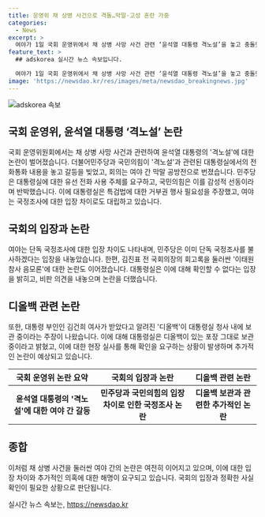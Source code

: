 ```yaml
---
title: 운영위 채 상병 사건으로 격돌…막말·고성 혼란 가중
categories:
  - News
excerpt: >
  여야가 1일 국회 운영위에서 채 상병 사망 사건 관련 ‘윤석열 대통령 격노설’을 놓고 충돌했다. 더불어민주당 등 야당은 대통령실에서 이뤄진 관련자 전화통화를 추궁하고, 국민의힘은 야당의 정치공세를 비판했다. 공방 전에는 대통령실의 보고 자료 제출을 놓고 시작부터 여야가 갈등을 벌였으며, 여야는 서로 공방전을 벌이며 막말을 했다. 현재까지도 채 상병 사건에 대한 여야의 진실 공방이 계속되고 있으며, 민주당은 이미 단독 국정조사도 불사하겠다는 입장을 밝혔다.
feature_text: >
  ## adskorea 실시간 뉴스 속보입니다.

  여야가 1일 국회 운영위에서 채 상병 사망 사건 관련 ‘윤석열 대통령 격노설’을 놓고 충돌했다. 더불어민주당 등 야당은 대통령실에서 이뤄진 관련자 전화통화를 추궁하고, 국민의힘은 야당의 정치공세를 비판했다. 공방 전에는 대통령실의 보고 자료 제출을 놓고 시작부터 여야가 갈등을 벌였으며, 여야는 서로 공방전을 벌이며 막말을 했다. 현재까지도 채 상병 사건에 대한 여야의 진실 공방이 계속되고 있으며, 민주당은 이미 단독 국정조사도 불사하겠다는 입장을 밝혔다.
image: 'https://newsdao.kr/res/images/meta/newsdao_breakingnews.jpg'
---
```


<p><img src="https://newsdao.kr/res/images/meta/newsdao_breakingnews.jpg" alt="adskorea 속보" /></p>

<h2 data-ke-size="size26">국회 운영위, 윤석열 대통령 ‘격노설’ 논란</h2>

<p>국회 운영위원회에서는 채 상병 사망 사건과 관련하여 윤석열 대통령의 '격노설'에 대한 논란이 벌어졌습니다. 더불어민주당과 국민의힘이 '격노설'과 관련된 대통령실에서의 전화통화 내용을 놓고 갈등을 빚었고, 회의는 여야 간 막말 공방전으로 번졌습니다. 민주당은 대통령실에 대한 유선 전화 사용 주체를 요구하고, 국민의힘은 이를 감성적 선동이라며 반박했습니다. 이에 대통령실은 특검법에 대한 거부권 행사 필요성을 주장했고, 여야는 국정조사에 대한 입장 차이로도 대립하고 있습니다.</p>

<p data-ke-size="size16"></p>

<h2 data-ke-size="size26">국회의 입장과 논란</h2>

<p>여야는 단독 국정조사에 대한 입장 차이도 나타내며, 민주당은 이미 단독 국정조사를 불사하겠다는 입장을 내놓았습니다. 한편, 김진표 전 국회의장의 회고록을 둘러싼 '이태원 참사 음모론'에 대한 논란도 이어졌습니다. 대통령실은 이에 대해 확인할 수 없다는 입장을 밝히고, 비판 의견을 내놓으며 논란을 더했습니다.</p>

<p data-ke-size="size16"></p>

<h2 data-ke-size="size26">디올백 관련 논란</h2>

<p>또한, 대통령 부인인 김건희 여사가 받았다고 알려진 '디올백'이 대통령실 청사 내에 보관 중이라는 주장이 나왔습니다. 이에 대해 대통령실은 디올백이 있는 포장 그대로 보관 중이라고 밝혔고, 이에 대한 현장 실사를 통해 확인을 요구하는 상황이 발생하며 추가적인 논란이 예상되고 있습니다.</p>

<p data-ke-size="size16"></p>

<table>
    <thead>
        <tr>
            <th>국회 운영위 논란 요약</th>
            <th>국회의 입장과 논란</th>
            <th>디올백 관련 논란</th>
        </tr>
    </thead>
    <tbody>
        <tr>
            <td style="text-align: center; height: 17px;"><b>윤석열 대통령의 '격노설'에 대한 여야 간 갈등</b></td>
            <td style="text-align: center; height: 17px;"><b>민주당과 국민의힘의 입장 차이로 인한 국정조사 논란</b></td>
            <td style="text-align: center; height: 17px;"><b>디올백 보관과 관련한 추가적인 논란</b></td>
        </tr>
    </tbody>
</table>

<h2 data-ke-size="size26">종합</h2>

<p>이처럼 채 상병 사건을 둘러싼 여야 간의 논란은 여전히 이어지고 있으며, 이에 대한 입장 차이와 추가적인 의혹에 대한 해명이 요구되고 있습니다. 국회의 입장과 정확한 사실 확인이 필요한 상황으로 판단됩니다.</p>

<p data-ke-size="size16"></p>
실시간 뉴스 속보는, <a href="https://newsdao.kr" rel="dofollow">https://newsdao.kr</a>


